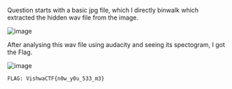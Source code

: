 Question starts with a basic jpg file, which I directly binwalk which extracted the
hidden wav file from the image.

![image](https://user-images.githubusercontent.com/76834257/229900262-3a180435-74e2-454c-9f5c-494fa8d9453c.png)

After analysing this wav file using audacity and seeing its spectogram, I got the
Flag.

![image](https://user-images.githubusercontent.com/76834257/229900350-968fc146-630f-436f-83be-75dd4ac42239.png)

```FLAG: VishwaCTF{n0w_y0u_533_m3}```
